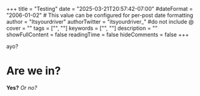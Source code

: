 +++
title = "Testing"
date = "2025-03-21T20:57:42-07:00"
#dateFormat = "2006-01-02" # This value can be configured for per-post date formatting
author = "Itsyourdriver"
authorTwitter = "itsyourdriver_" #do not include @
cover = ""
tags = ["", ""]
keywords = ["", ""]
description = ""
showFullContent = false
readingTime = false
hideComments = false
+++


ayo?

# Are we in?

**Yes?**
*Or no?*